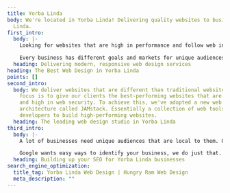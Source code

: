 ```yaml
---
title: Yorba Linda
body: We're located in Yorba Linda! Delivering quality websites to businesses in Yorba
  Linda.
first_intro:
  body: |-
    Looking for websites that are high in performance and follow web industry standards? With over a decade of experience, Hungry Ram is the best in keeping up with the latest trend in website development. We have helped businesses in Yorba Linda and neighboring areas establish a professional online presence.

    Every business has different goals and markets for unique audiences. This is why our first step to new businesses is to do research and development. Businesses in Yorba Linda may target audiences based on location, age, and many more variables. At Hungry Ram, we make sure that we spend the right amount of time for competitive research and analysis for the best website standards for a specific industry.
  heading: Delivering modern, responsive web design services
heading: The Best Web Design in Yorba Linda
points: []
second_intro:
  body: We deliver websites that are different than traditional websites. Our primary
    focus is to give our clients the best-performing websites that are blazing fast
    and high in web security. To achieve this, we've adopted a new web development
    architecture called JAMstack. Essentially a collection of web tools for experienced
    developers to build high-performing websites.
  heading: The leading web design studio in Yorba Linda
third_intro:
  body: |-
    A lot of businesses need unique audiences that are local to them. Our clients consist of brick and mortar businesses like restaurants that rely on having a website to showcase their business and attract new customers. Hungry Ram websites are optimized for search engines in the best way possible.

    Google wants easy ways to identify your business, we do just that. By developing your website with search engines in mind, as well as user experience, your website will not only perform significantly better but increase engagement and attract new customers.
  heading: Building up your SEO for Yorba Linda businesses
search_engine_optimization:
  title_tag: Yorba Linda Web Design | Hungry Ram Web Design
  meta_description: ""
---
```

